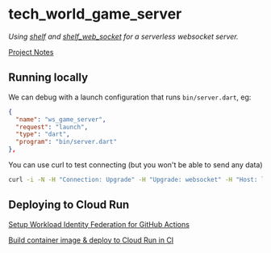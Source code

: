# tech_world_game_server

*Using [shelf](https://pub.dev/packages/shelf) and [shelf_web_socket](https://pub.dev/packages/shelf_web_socket) for a serverless websocket server.*

[Project Notes](https://enspyrco.notion.site/WS-Game-Server-c387081d4cc84c34b89bb92e1b78e48e)

## Running locally

We can debug with a launch configuration that runs `bin/server.dart`, eg:

```json
{
  "name": "ws_game_server",
  "request": "launch",
  "type": "dart",
  "program": "bin/server.dart"
},
```

You can use curl to test connecting (but you won't be able to send any data)

```sh
curl -i -N -H "Connection: Upgrade" -H "Upgrade: websocket" -H "Host: localhost" -H "Origin: http://localhost" -H "Sec-WebSocket-Version: 13" -H "Sec-WebSocket-Key: SGVsbG8sIHdvcmxkIQ==" http://localhost:8080
```

## Deploying to Cloud Run

[Setup Workload Identity Federation for GitHub Actions](https://www.notion.so/enspyr-resources/Setup-Workload-Identity-Federation-for-GitHub-Actions-dea8dc31ff704efda562376047e7a965)

[Build container image & deploy to Cloud Run in CI](https://www.notion.so/enspyr-resources/Build-container-image-deploy-to-Cloud-Run-in-CI-e99e4144cdf1460aad41a56aa5f45099)
